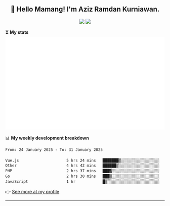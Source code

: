 <h2 align="center">👋 Hello Mamang! I'm Aziz Ramdan Kurniawan.</h2>  
<p align="center">
  <img src="https://komarev.com/ghpvc/?username=azizramdan">
  <img src="https://wakatime.com/badge/user/90056fa0-4c31-4eca-954e-2a3ac05896f9.svg">
</p>
    
⏳ **My stats**  
![](https://raw.githubusercontent.com/azizramdan/github-stats/master/generated/overview.svg#gh-dark-mode-only)

📊 **My weekly development breakdown**
<!--START_SECTION:waka-->

```txt
From: 24 January 2025 - To: 31 January 2025

Vue.js                     5 hrs 24 mins   ███████▒░░░░░░░░░░░░░░░░░   29.00 %
Other                      4 hrs 42 mins   ██████▒░░░░░░░░░░░░░░░░░░   25.25 %
PHP                        2 hrs 37 mins   ███▓░░░░░░░░░░░░░░░░░░░░░   14.08 %
Go                         2 hrs 30 mins   ███▒░░░░░░░░░░░░░░░░░░░░░   13.47 %
JavaScript                 1 hr            █▒░░░░░░░░░░░░░░░░░░░░░░░   05.39 %
```

<!--END_SECTION:waka-->
👉 [See more at my profile](https://wakatime.com/@azizramdan)
***
